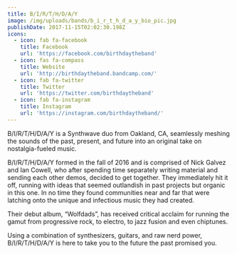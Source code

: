 ```yaml
---
title: B/I/R/T/H/D/A/Y
image: /img/uploads/bands/b_i_r_t_h_d_a_y_bio_pic.jpg
publishDate: 2017-11-15T02:02:30.198Z
icons:
  - icon: fab fa-facebook
    title: Facebook
    url: 'https://facebook.com/birthdaytheband'
  - icon: fas fa-compass
    title: Website
    url: 'http://birthdaytheband.bandcamp.com/'
  - icon: fab fa-twitter
    title: Twitter
    url: 'https://twitter.com/birthdaytheband'
  - icon: fab fa-instagram
    title: Instagram
    url: 'https://instagram.com/birthdaytheband/'
---
```

B/I/R/T/H/D/A/Y is a Synthwave duo from Oakland, CA, seamlessly meshing the sounds of the past, present, and future into an original take on nostalgia-fueled music.

B/I/R/T/H/D/A/Y formed in the fall of 2016 and is comprised of Nick Galvez and Ian Cowell, who after spending time separately writing material and sending each other demos, decided to get together. They immediately hit it off, running with ideas that seemed outlandish in past projects but organic in this one. In no time they found communities near and far that were latching onto the unique and infectious music they had created.

Their debut album, “Wolfdads”, has received critical acclaim for running the gamut from progressive rock, to electro, to jazz fusion and even chiptunes.

Using a combination of synthesizers, guitars, and raw nerd power, B/I/R/T/H/D/A/Y is here to take you to the future the past promised you.
